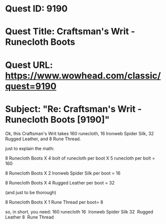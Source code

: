 # Quest ID: 9190
# Quest Title: Craftsman's Writ - Runecloth Boots
# Quest URL: https://www.wowhead.com/classic/quest=9190
# Subject: "Re: Craftsman's Writ - Runecloth Boots [9190]"
Ok, this Craftsman's Writ takes 160 runecloth, 16 Ironweb Spider Silk, 32 Rugged Leather, and 8 Rune Thread.

just to explain the math:

8 Runecloth Boots X 4 bolt of runecloth per boot X 5 runecloth per bolt = 160

8 Runecloth Boots X 2 Ironweb Spider Silk per boot = 16

8 Runecloth Boots X 4 Rugged Leather per boot = 32

(and just to be thorough)

8 Runecloth Boots X 1 Rune Thread per boot= 8

so, in short, you need:
160 runecloth
16  Ironweb Spider Silk
32  Rugged Leather
8  Rune Thread